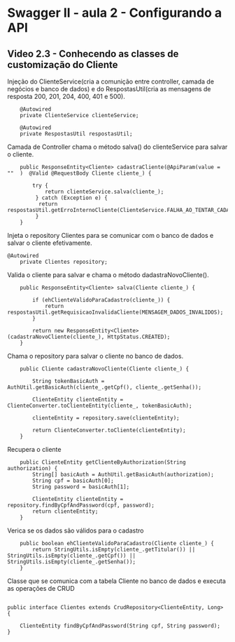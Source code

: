 # Swagger II - aula 2 - Configurando a API

## Video 2.3 - Conhecendo as classes de customização do Cliente

Injeção do ClienteService(cria a comunição entre controller, camada de negócios e banco de dados) e do RespostasUtil(cria as mensagens de resposta 200, 201, 204, 400, 401 e 500).

```
    @Autowired
	private ClienteService clienteService;
	
	@Autowired
	private RespostasUtil respostasUtil;
```

Camada de Controller chama o método salva() do clienteService para salvar o cliente.

```
	public ResponseEntity<Cliente> cadastraCliente(@ApiParam(value = ""  )  @Valid @RequestBody Cliente cliente_) {
        
    	try {
            return clienteService.salva(cliente_);
         } catch (Exception e) {
          return respostasUtil.getErroInternoCliente(ClienteService.FALHA_AO_TENTAR_CADASTRAR_UM_CLIENTE);
         }
    }

```

Injeta o repository Clientes para se comunicar com o banco de dados e salvar o cliente efetivamente.

```
@Autowired
    private Clientes repository;
```

Valida o cliente para salvar e chama o método dadastraNovoCliente().

```
	public ResponseEntity<Cliente> salva(Cliente cliente_) {

		if (ehClienteValidoParaCadastro(cliente_)) {
			return respostasUtil.getRequisicaoInvalidaCliente(MENSAGEM_DADOS_INVALIDOS);
		}

		return new ResponseEntity<Cliente>(cadastraNovoCliente(cliente_), HttpStatus.CREATED);
	}
```	

Chama o repository para salvar o cliente no banco de dados.
```    
	public Cliente cadastraNovoCliente(Cliente cliente_) {
		
		String tokenBasicAuth = AuthUtil.getBasicAuth(cliente_.getCpf(), cliente_.getSenha());
		
		ClienteEntity clienteEntity = ClienteConverter.toClienteEntity(cliente_, tokenBasicAuth);
		
		clienteEntity = repository.save(clienteEntity);
			
		return ClienteConverter.toCliente(clienteEntity);
	}
```

Recupera o cliente
```	
	public ClienteEntity getClienteByAuthorization(String authorization) {
		String[] basicAuth = AuthUtil.getBasicAuth(authorization);
		String cpf = basicAuth[0];
		String password = basicAuth[1];
		
		ClienteEntity clienteEntity = repository.findByCpfAndPassword(cpf, password);
		return clienteEntity;
	}
```

Verica se os dados são válidos para o cadastro
```	
	public boolean ehClienteValidoParaCadastro(Cliente cliente_) {
		return StringUtils.isEmpty(cliente_.getTitular()) || StringUtils.isEmpty(cliente_.getCpf()) || StringUtils.isEmpty(cliente_.getSenha());
	}
```


Classe que se comunica com a tabela Cliente no banco de dados e executa as operações de CRUD
```

public interface Clientes extends CrudRepository<ClienteEntity, Long> {

	ClienteEntity findByCpfAndPassword(String cpf, String password); 
}
```
